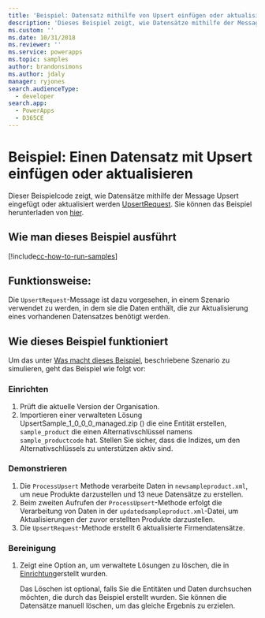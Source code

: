 ```yaml
---
title: 'Beispiel: Datensatz mithilfe von Upsert einfügen oder aktualisieren (Common Data Service) | Microsoft Docs'
description: 'Dieses Beispiel zeigt, wie Datensätze mithilfe der Message Upsert eingefügt oder aktualisiert werden.'
ms.custom: ''
ms.date: 10/31/2018
ms.reviewer: ''
ms.service: powerapps
ms.topic: samples
author: brandonsimons
ms.author: jdaly
manager: ryjones
search.audienceType:
  - developer
search.app:
  - PowerApps
  - D365CE
---
```

# <a name="sample-insert-or-update-a-record-using-upsert"></a>Beispiel: Einen Datensatz mit Upsert einfügen oder aktualisieren

<!-- https://docs.microsoft.com/dynamics365/customer-engagement/developer/sample-insert-update-record-upsert -->

Dieser Beispielcode zeigt, wie Datensätze mithilfe der Message Upsert eingefügt oder aktualisiert werden [UpsertRequest](https://docs.microsoft.com/dotnet/api/microsoft.xrm.sdk.messages.upsertrequest?view=dynamics-general-ce-9). Sie können das Beispiel herunterladen von [hier](https://github.com/Microsoft/PowerApps-Samples/tree/master/cds/orgsvc/C%23/InsertRecordUsingUpsert).

## <a name="how-to-run-this-sample"></a>Wie man dieses Beispiel ausführt

[!include[cc-how-to-run-samples](../../includes/cc-how-to-run-samples.md)]

## <a name="what-this-sample-does"></a>Funktionsweise:

Die `UpsertRequest`-Message ist dazu vorgesehen, in einem Szenario verwendet zu werden, in dem sie die Daten enthält, die zur Aktualisierung eines vorhandenen Datensatzes benötigt werden.

## <a name="how-this-sample-works"></a>Wie dieses Beispiel funktioniert

Um das unter [Was macht dieses Beispiel](#what-this-sample-does), beschriebene Szenario zu simulieren, geht das Beispiel wie folgt vor:

### <a name="setup"></a>Einrichten

1. Prüft die aktuelle Version der Organisation.
1. Importieren einer verwalteten Lösung UpsertSample_1_0_0_0_managed.zip () die eine Entität erstellen, `sample_product` die einen Alternativschlüssel namens `sample_productcode` hat. Stellen Sie sicher, dass die Indizes, um den Alternativschlüssels zu unterstützen aktiv sind.

### <a name="demonstrate"></a>Demonstrieren

1. Die `ProcessUpsert` Methode verarbeite Daten in `newsampleproduct.xml`, um neue Produkte darzustellen  und 13 neue Datensätze zu erstellen.
1. Beim zweiten Aufrufen der `ProcessUpsert`-Methode erfolgt die Verarbeitung von Daten in der `updatedsampleproduct.xml`-Datei, um Aktualisierungen der zuvor erstellten Produkte darzustellen. 
1. Die `UpsertRequest`-Methode erstellt 6 aktualisierte Firmendatensätze. 

### <a name="clean-up"></a>Bereinigung

1. Zeigt eine Option an, um verwaltete Lösungen zu löschen, die in [Einrichtung](#setup)erstellt wurden.

    Das Löschen ist optional, falls Sie die Entitäten und Daten durchsuchen möchten, die durch das Beispiel erstellt wurden. Sie können die Datensätze manuell löschen, um das gleiche Ergebnis zu erzielen.
